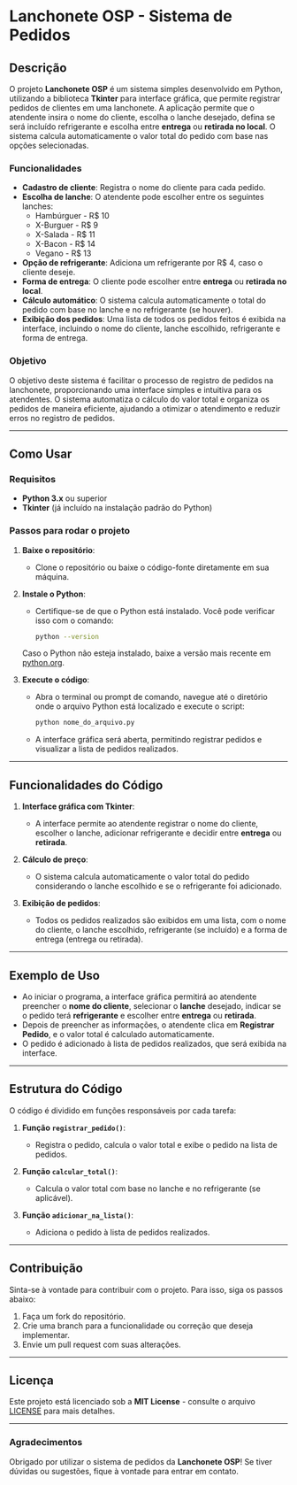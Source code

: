 # Lanchonete OSP - Sistema de Pedidos

## Descrição

O projeto **Lanchonete OSP** é um sistema simples desenvolvido em Python, utilizando a biblioteca **Tkinter** para interface gráfica, que permite registrar pedidos de clientes em uma lanchonete. A aplicação permite que o atendente insira o nome do cliente, escolha o lanche desejado, defina se será incluído refrigerante e escolha entre **entrega** ou **retirada no local**. O sistema calcula automaticamente o valor total do pedido com base nas opções selecionadas.

### Funcionalidades

- **Cadastro de cliente**: Registra o nome do cliente para cada pedido.
- **Escolha de lanche**: O atendente pode escolher entre os seguintes lanches:
  - Hambúrguer - R$ 10
  - X-Burguer - R$ 9
  - X-Salada - R$ 11
  - X-Bacon - R$ 14
  - Vegano - R$ 13
- **Opção de refrigerante**: Adiciona um refrigerante por R$ 4, caso o cliente deseje.
- **Forma de entrega**: O cliente pode escolher entre **entrega** ou **retirada no local**.
- **Cálculo automático**: O sistema calcula automaticamente o total do pedido com base no lanche e no refrigerante (se houver).
- **Exibição dos pedidos**: Uma lista de todos os pedidos feitos é exibida na interface, incluindo o nome do cliente, lanche escolhido, refrigerante e forma de entrega.

### Objetivo

O objetivo deste sistema é facilitar o processo de registro de pedidos na lanchonete, proporcionando uma interface simples e intuitiva para os atendentes. O sistema automatiza o cálculo do valor total e organiza os pedidos de maneira eficiente, ajudando a otimizar o atendimento e reduzir erros no registro de pedidos.

---

## Como Usar

### Requisitos

- **Python 3.x** ou superior
- **Tkinter** (já incluído na instalação padrão do Python)

### Passos para rodar o projeto

1. **Baixe o repositório**:
   - Clone o repositório ou baixe o código-fonte diretamente em sua máquina.

2. **Instale o Python**:
   - Certifique-se de que o Python está instalado. Você pode verificar isso com o comando:
     ```bash
     python --version
     ```

   Caso o Python não esteja instalado, baixe a versão mais recente em [python.org](https://www.python.org/downloads/).

3. **Execute o código**:
   - Abra o terminal ou prompt de comando, navegue até o diretório onde o arquivo Python está localizado e execute o script:
     ```bash
     python nome_do_arquivo.py
     ```
   - A interface gráfica será aberta, permitindo registrar pedidos e visualizar a lista de pedidos realizados.

---

## Funcionalidades do Código

1. **Interface gráfica com Tkinter**:
   - A interface permite ao atendente registrar o nome do cliente, escolher o lanche, adicionar refrigerante e decidir entre **entrega** ou **retirada**.
   
2. **Cálculo de preço**:
   - O sistema calcula automaticamente o valor total do pedido considerando o lanche escolhido e se o refrigerante foi adicionado.

3. **Exibição de pedidos**:
   - Todos os pedidos realizados são exibidos em uma lista, com o nome do cliente, o lanche escolhido, refrigerante (se incluído) e a forma de entrega (entrega ou retirada).

---

## Exemplo de Uso

- Ao iniciar o programa, a interface gráfica permitirá ao atendente preencher o **nome do cliente**, selecionar o **lanche** desejado, indicar se o pedido terá **refrigerante** e escolher entre **entrega** ou **retirada**.
- Depois de preencher as informações, o atendente clica em **Registrar Pedido**, e o valor total é calculado automaticamente.
- O pedido é adicionado à lista de pedidos realizados, que será exibida na interface.

---

## Estrutura do Código

O código é dividido em funções responsáveis por cada tarefa:

1. **Função `registrar_pedido()`**:
   - Registra o pedido, calcula o valor total e exibe o pedido na lista de pedidos.

2. **Função `calcular_total()`**:
   - Calcula o valor total com base no lanche e no refrigerante (se aplicável).

3. **Função `adicionar_na_lista()`**:
   - Adiciona o pedido à lista de pedidos realizados.

---

## Contribuição

Sinta-se à vontade para contribuir com o projeto. Para isso, siga os passos abaixo:

1. Faça um fork do repositório.
2. Crie uma branch para a funcionalidade ou correção que deseja implementar.
3. Envie um pull request com suas alterações.

---

## Licença

Este projeto está licenciado sob a **MIT License** - consulte o arquivo [LICENSE](LICENSE) para mais detalhes.

---

### Agradecimentos

Obrigado por utilizar o sistema de pedidos da **Lanchonete OSP**! Se tiver dúvidas ou sugestões, fique à vontade para entrar em contato.


